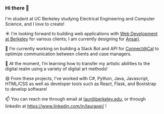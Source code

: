 ### Hi there 👋

<!-- 
**lauraspberry/lauraspberry** is a ✨ _special_ ✨ repository because its `README.md` (this file) appears on your GitHub profile.

Here are some ideas to get you started!!

- 🔭 I’m currently working on ...
- 🌱 I’m currently learning ...
- 👯 I’m looking to collaborate on ...
- 🤔 I’m looking for help with ...
- 💬 Ask me about ...
- 📫 How to reach me: ...
- 😄 Pronouns: ...
- ⚡ Fun fact: ...
https://gist.github.com/rxaviers/7360908 for emojis (my source!)
-->

I'm student at UC Berkeley studying Electrical Engineering and Computer Science, and I love to create!

:sunny: I'm looking forward to building web applications with [Web Development at Berkeley](https://webatberkeley.org/) for various clients; I am currently designing for [Ansari](https://www.ansarimath.com/). 

🔭 I’m currently working on building a Slack Bot and API for [Connect@Cal](https://connected.berkeley.edu/) to optimize communication between clients and case managers. 

🌱 At the moment, I’m learning how to transfer my artistic abilities to the digital realm using a variety of digital art methods!

<!--
👯 Some things I'm proud of: 
* Creating and designing a web application for a [hackathon](https://devpost.com/software/ingrain) that won a prize for best design :sunny:
* The contribution's I'll make for this year's [Association of Women Engineers](https://awe.berkeley.edu/) as Operations 
Officer :heartpulse:
* The decal (student-led class) I'll facilitate next semester for [Game Design and Development](https://gamedesign.berkeley.edu/index.php) :computer:
* The contributions I made as a Co-Founder of [Education For All Foundation](https://www.efaglobal.org/about-us) :green_heart:
* The games I made using Unity: [Shrink](https://lauraspberry.itch.io/shrink) and [Attack of the Boba Vampires](https://troutstick.itch.io/bobavamps-01) :sunny:
* The curriculum I'm building for next year's [CS Kickstart](https://cs-kickstart.berkeley.edu/index.html) program :bear:
⚡ Fun fact: One day (post-COVID), I hope to travel the world! :earth_americas: :dizzy: :sparkles:
-->

😄 From these projects, I've worked with C#, Python, Java, Javascript, HTML/CSS as well as developer tools such as React, Flask, and Bootstrap to develop software!

📫 You can reach me through email at <laur@berkeley.edu>, or through linkedin at https://www.linkedin.com/in/laurapei/ !

